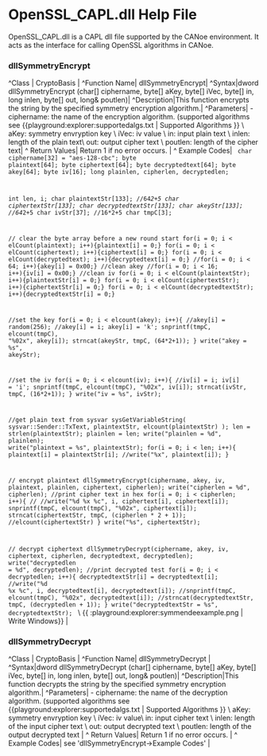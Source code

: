 # OpenSSL_CAPL.dll Help File
OpenSSL_CAPL.dll is a CAPL dll file supported by the CANoe environment. It acts as the interface for calling OpenSSL algorithms in CANoe.


### dllSymmetryEncrypt

^Class | CryptoBasis |
^Function Name| dllSymmetryEncrypt|
^Syntax|dword dllSymmetryEncrypt (char[] ciphername, byte[] aKey, byte[] iVec, byte[] in, long inlen, byte[] out, long& poutlen)|
^Description|This function encrypts the string by the specified symmetry encryption algorithm.|
^Parameters| - ciphername: the name of the encryption algorithm. (supported algorithms see {{playground:explorer:supportedalgs.txt | Supported Algorithms }}  \\ aKey: symmetry envryption key \\ iVec: iv value \\ in: input plain text \\ inlen: length of the plain text\\ out: output cipher text \\ poutlen: length of the cipher text|
^ Return Values| Return 1 if no error occurs. |
^ Example Codes| <code> 
  char ciphername[32] = "aes-128-cbc";
  byte plaintext[64];
  byte ciphertext[64];
  byte decryptedtext[64];
  byte akey[64];
  byte iv[16];
  long plainlen, cipherlen, decryptedlen;
 
  int len, i;
  char plaintextStr[133]; //64*2+5
  char ciphertextStr[133];
  char decryptedtextStr[133];
  char akeyStr[133]; //64*2+5
  char ivStr[37]; //16*2+5
  char tmpC[3];
  
 // clear the byte array before a new round start
  for(i = 0; i < elCount(plaintext); i++){plaintext[i] = 0;} 
  for(i = 0; i < elCount(ciphertext); i++){ciphertext[i] = 0;} 
  for(i = 0; i < elCount(decryptedtext); i++){decryptedtext[i] = 0;} 
  //for(i = 0; i < 64; i++){akey[i] = 0x00;} //clean akey
  //for(i = 0; i < 16; i++){iv[i] = 0x00;} //clean iv
  for(i = 0; i < elCount(plaintextStr); i++){plaintextStr[i] = 0;}
  for(i = 0; i < elCount(ciphertextStr); i++){ciphertextStr[i] = 0;}
  for(i = 0; i < elCount(decryptedtextStr); i++){decryptedtextStr[i] = 0;}
 
  //set the key
  for(i = 0; i < elcount(akey); i++){
    //akey[i] = random(256);
    //akey[i] = i;
    akey[i] = 'k';
    snprintf(tmpC, elcount(tmpC), "%02x", akey[i]);
    strncat(akeyStr, tmpC, (64*2+1));
  }
  write("akey = %s", akeyStr);
 
  //set the iv
  for(i = 0; i < elcount(iv); i++){
    //iv[i] = i;
    iv[i] = 'i';
    snprintf(tmpC, elcount(tmpC), "%02x", iv[i]);
    strncat(ivStr, tmpC, (16*2+1));
  }
  write("iv = %s", ivStr);
 
  //get plain text from sysvar
  sysGetVariableString( sysvar::Sender::TxText, plaintextStr, elcount(plaintextStr) ); 
  len = strlen(plaintextStr);
  plainlen = len;
  write("plainlen = %d", plainlen);
  write("plaintext = %s", plaintextStr);
  for(i = 0; i < len; i++){
    plaintext[i] = plaintextStr[i];
    //write("%x", plaintext[i]);
  }
 
  // encrypt plaintext
  dllSymmetryEncrypt(ciphername, akey, iv, plaintext, plainlen, ciphertext, cipherlen);
  write("cipherlen = %d", cipherlen);
  //print cipher text in hex
  for(i = 0; i < cipherlen; i++){ //
    //write("%d %x %c", i, ciphertext[i], ciphertext[i]);
    snprintf(tmpC, elcount(tmpC), "%02x", ciphertext[i]);
    strncat(ciphertextStr, tmpC, (cipherlen * 2 + 1)); //elcount(ciphertextStr)
  }
  write("%s", ciphertextStr);
 
  // decrypt ciphertext
  dllSymmetryDecrypt(ciphername, akey, iv, ciphertext, cipherlen, decryptedtext, decryptedlen);
  write("decryptedlen = %d", decryptedlen);
  //print decrypted test
  for(i = 0; i < decryptedlen; i++){
    decryptedtextStr[i] = decryptedtext[i];
    //write("%d %x %c", i, decryptedtext[i], decryptedtext[i]);
    //snprintf(tmpC, elcount(tmpC), "%02x", decryptedtext[i]);
    //strncat(decryptedtextStr, tmpC, (decryptedlen + 1));
  }
  write("decryptedtextStr = %s", decryptedtextStr);
   </code> \\ {{ :playground:explorer:symmendeexample.png | Write Windows}} |
 

### dllSymmetryDecrypt

^Class | CryptoBasis |
^Function Name| dllSymmetryDecrypt |
^Syntax|dword dllSymmetryDecrypt (char[] ciphername, byte[] aKey, byte[] iVec, byte[] in, long inlen, byte[] out, long& poutlen)|
^Description|This function decrypts the string by the specified symmetry encryption algorithm.|
^Parameters| - ciphername: the name of the decryption algorithm. (supported algorithms see {{playground:explorer:supportedalgs.txt | Supported Algorithms }} \\ aKey: symmetry envryption key \\ iVec: iv value\\ in: input cipher text \\ inlen: length of the input cipher text \\ out: output decrypted text \\ poutlen: length of the output decrypted text |
^ Return Values| Return 1 if no error occurs. |
^ Example Codes| see 'dllSymmetryEncrypt->Example Codes' |
